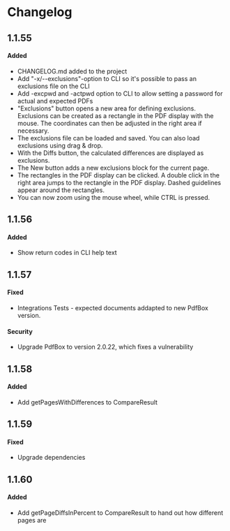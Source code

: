 # Changelog

## 1.1.55

#### Added
- CHANGELOG.md added to the project
- Add "-x/--exclusions"-option to CLI so it's possible to pass an exclusions file on the CLI
- Add -excpwd and -actpwd option to CLI to allow setting a password for actual and expected PDFs
- "Exclusions" button opens a new area for defining exclusions. Exclusions can be created as a rectangle in the PDF display with the mouse. The coordinates can then be adjusted in the right area if necessary.
- The exclusions file can be loaded and saved. You can also load exclusions using drag & drop.
- With the Diffs button, the calculated differences are displayed as exclusions.
- The New button adds a new exclusions block for the current page.
- The rectangles in the PDF display can be clicked. A double click in the right area jumps to the rectangle in the PDF display. Dashed guidelines appear around the rectangles.
- You can now zoom using the mouse wheel, while CTRL is pressed.

## 1.1.56

#### Added
- Show return codes in CLI help text

## 1.1.57

#### Fixed
- Integrations Tests - expected documents addapted to new PdfBox version.

#### Security
- Upgrade PdfBox to version 2.0.22, which fixes a vulnerability

## 1.1.58

#### Added
- Add getPagesWithDifferences to CompareResult

## 1.1.59

#### Fixed
- Upgrade dependencies

## 1.1.60

#### Added
- Add getPageDiffsInPercent to CompareResult to hand out how different pages are

